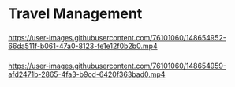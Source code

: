 # Travel Management
###
https://user-images.githubusercontent.com/76101060/148654952-66da511f-b061-47a0-8123-fe1e12f0b2b0.mp4
###
https://user-images.githubusercontent.com/76101060/148654959-afd2471b-2865-4fa3-b9cd-6420f363bad0.mp4

